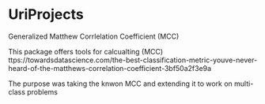 # UriProjects
Generalized Matthew Corrlelation Coefficient (MCC)

This package offers tools for calcualting (MCC)
ttps://towardsdatascience.com/the-best-classification-metric-youve-never-heard-of-the-matthews-correlation-coefficient-3bf50a2f3e9a

The purpose was taking the knwon MCC and extending it to work on multi-class problems
